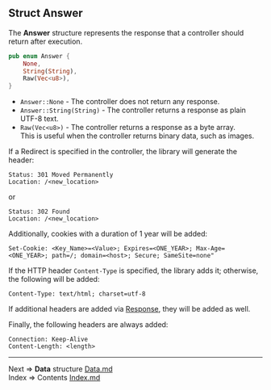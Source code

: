 ## Struct __Answer__
The __Answer__ structure represents the response that a controller should return after execution.
```rust
pub enum Answer {
    None,
    String(String),
    Raw(Vec<u8>),
}
```
* ```Answer::None``` - The controller does not return any response.
* ```Answer::String(String)``` - The controller returns a response as plain UTF-8 text.
* ```Raw(Vec<u8>)``` -  The controller returns a response as a byte array.  
This is useful when the controller returns binary data, such as images.

If a Redirect is specified in the controller, the library will generate the header:
```http
Status: 301 Moved Permanently
Location: /<new_location>
```
or 
```http
Status: 302 Found
Location: /<new_location>
```
Additionally, cookies with a duration of 1 year will be added:
```http
Set-Cookie: <Key_Name>=<Value>; Expires=<ONE_YEAR>; Max-Age=<ONE_YEAR>; path=/; domain=<host>; Secure; SameSite=none"
```
If the HTTP header ```Content-Type``` is specified, the library adds it; otherwise, the following will be added:
```http
Content-Type: text/html; charset=utf-8
```
If additional headers are added via [Response](https://github.com/tryteex/tiny-web/blob/main/doc/Response.md), they will be added as well.

Finally, the following headers are always added:
```http
Connection: Keep-Alive
Content-Length: <length>
```
___
Next => __Data__ structure [Data.md](https://github.com/tryteex/tiny-web/blob/main/doc/Data.md)   
Index => Contents [Index.md](https://github.com/tryteex/tiny-web/blob/main/doc/Index.md)  